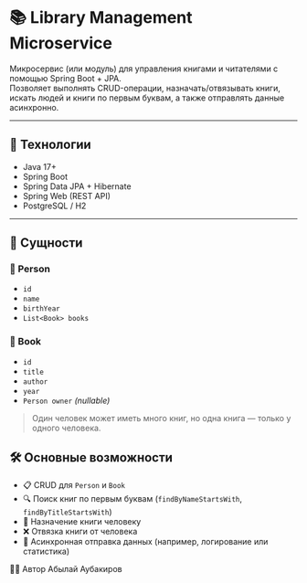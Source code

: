 # 📚 Library Management Microservice

Микросервис (или модуль) для управления книгами и читателями с помощью Spring Boot + JPA.  
Позволяет выполнять CRUD-операции, назначать/отвязывать книги, искать людей и книги по первым буквам, а также отправлять данные асинхронно.

---

## 🔧 Технологии

- Java 17+
- Spring Boot
- Spring Data JPA + Hibernate
- Spring Web (REST API)
- PostgreSQL / H2

---

## 📁 Сущности

### 👤 Person
- `id`
- `name`
- `birthYear`
- `List<Book> books`

### 📕 Book
- `id`
- `title`
- `author`
- `year`
- `Person owner` *(nullable)*

> Один человек может иметь много книг, но одна книга — только у одного человека.

## 🛠 Основные возможности

- 📋 CRUD для `Person` и `Book`
- 🔍 Поиск книг по первым буквам (`findByNameStartsWith`, `findByTitleStartsWith`)
- 🔗 Назначение книги человеку
- ❌ Отвязка книги от человека
- 🚀 Асинхронная отправка данных (например, логирование или статистика)

👨‍💻 Автор
Абылай Аубакиров
